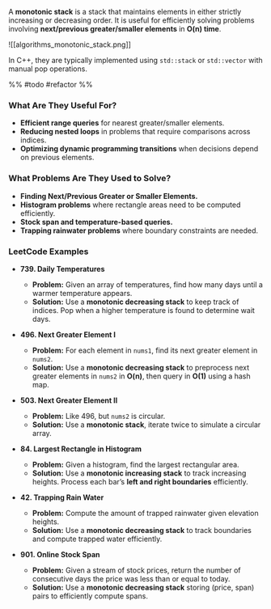 A **monotonic stack** is a stack that maintains elements in either strictly increasing or decreasing order. It is useful for efficiently solving problems involving **next/previous greater/smaller elements** in **O(n) time**.

![[algorithms_monotonic_stack.png]]

In C++, they are typically implemented using `std::stack` or `std::vector` with manual pop operations.

%% #todo #refactor %%

### What Are They Useful For?

- **Efficient range queries** for nearest greater/smaller elements.
- **Reducing nested loops** in problems that require comparisons across indices.
- **Optimizing dynamic programming transitions** when decisions depend on previous elements.

### What Problems Are They Used to Solve?

- **Finding Next/Previous Greater or Smaller Elements.**
- **Histogram problems** where rectangle areas need to be computed efficiently.
- **Stock span and temperature-based queries.**
- **Trapping rainwater problems** where boundary constraints are needed.

### LeetCode Examples

- **739. Daily Temperatures**
    - **Problem:** Given an array of temperatures, find how many days until a warmer temperature appears.
    - **Solution:** Use a **monotonic decreasing stack** to keep track of indices. Pop when a higher temperature is found to determine wait days.

- **496. Next Greater Element I**
    - **Problem:** For each element in `nums1`, find its next greater element in `nums2`.
    - **Solution:** Use a **monotonic decreasing stack** to preprocess next greater elements in `nums2` in **O(n)**, then query in **O(1)** using a hash map.

- **503. Next Greater Element II**
    - **Problem:** Like 496, but `nums2` is circular.
    - **Solution:** Use a **monotonic stack**, iterate twice to simulate a circular array.

- **84. Largest Rectangle in Histogram**
    - **Problem:** Given a histogram, find the largest rectangular area.
    - **Solution:** Use a **monotonic increasing stack** to track increasing heights. Process each bar’s **left and right boundaries** efficiently.

- **42. Trapping Rain Water**
    - **Problem:** Compute the amount of trapped rainwater given elevation heights.
    - **Solution:** Use a **monotonic decreasing stack** to track boundaries and compute trapped water efficiently.

- **901. Online Stock Span**
    - **Problem:** Given a stream of stock prices, return the number of consecutive days the price was less than or equal to today.
    - **Solution:** Use a **monotonic decreasing stack** storing (price, span) pairs to efficiently compute spans.
